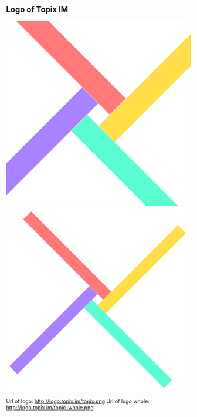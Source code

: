 
Logo of Topix IM
----

![](./topix.png)
![](./topix-whole.png)


Url of logo: http://logo.topix.im/topix.png
Url of logo whole: http://logo.topix.im/topic-whole.png
